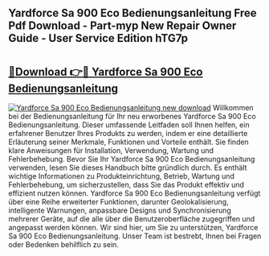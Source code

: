 ## Yardforce Sa 900 Eco Bedienungsanleitung Free Pdf Download - Part-myp New Repair Owner Guide - User Service Edition hTG7p

# <h2><a href="http://df54o26.blite.top/?on=Yardforce+Sa+900+Eco+Bedienungsanleitung">🔗Download 👉🔴 Yardforce Sa 900 Eco Bedienungsanleitung</a></h2>

[![Yardforce Sa 900 Eco Bedienungsanleitung new download](https://i.imgur.com/lujVjoI.png)](http://df54o26.blite.top/?on=Yardforce+Sa+900+Eco+Bedienungsanleitung)
Willkommen bei der Bedienungsanleitung für Ihr neu erworbenes Yardforce Sa 900 Eco Bedienungsanleitung. Dieser umfassende Leitfaden soll Ihnen helfen, ein erfahrener Benutzer Ihres Produkts zu werden, indem er eine detaillierte Erläuterung seiner Merkmale, Funktionen und Vorteile enthält. Sie finden klare Anweisungen für Installation, Verwendung, Wartung und Fehlerbehebung. Bevor Sie Ihr Yardforce Sa 900 Eco Bedienungsanleitung verwenden, lesen Sie dieses Handbuch bitte gründlich durch. Es enthält wichtige Informationen zu Produkteinrichtung, Betrieb, Wartung und Fehlerbehebung, um sicherzustellen, dass Sie das Produkt effektiv und effizient nutzen können. Yardforce Sa 900 Eco Bedienungsanleitung verfügt über eine Reihe erweiterter Funktionen, darunter Geolokalisierung, intelligente Warnungen, anpassbare Designs und Synchronisierung mehrerer Geräte, auf die alle über die Benutzeroberfläche zugegriffen und angepasst werden können. Wir sind hier, um Sie zu unterstützen, Yardforce Sa 900 Eco Bedienungsanleitung. Unser Team ist bestrebt, Ihnen bei Fragen oder Bedenken behilflich zu sein.
